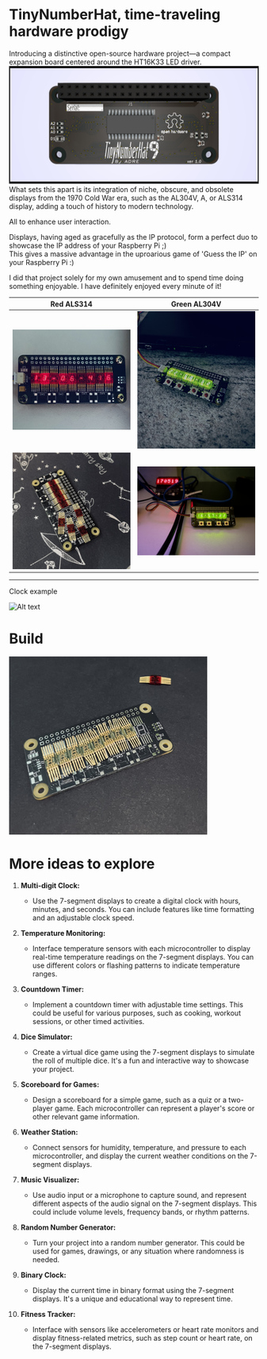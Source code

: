 # TinyNumberHat,  time-traveling hardware prodigy 

Introducing a distinctive open-source hardware project—a compact expansion board centered around the HT16K33 LED driver.
![alt text](images/TinyNumberHat_back.png)
What sets this apart is its integration of niche, obscure, and obsolete displays from the 1970 Cold War era, such as the AL304V, A, or ALS314 display, adding a touch of history to modern technology.

All to enhance user interaction.


<!-- ![Alt text](TinyNumberHat_front.png)

![Alt text](TinyNumberHat_back.png)
  -->
 
Displays, having aged as gracefully as the IP protocol, form a perfect duo to showcase the IP address of your Raspberry Pi ;)
<br>This gives  a massive advantage in the uproarious game of 'Guess the IP' on your Raspberry Pi :) 

I did that project solely for my own amusement and to spend time doing something enjoyable.
I have definitely enjoyed every minute of it!


Red ALS314         |  Green AL304V 
:-------------------------:|:-------------------------:
<img src="images/IMG_4552.jpeg" width="400"  />  |  <img src="images/IMG_4527.jpeg" width="400"/>
  <img src="images/IMG_4538.jpeg" width="400"/>                                              | <img src="images/IMG_4530 2.jpeg" width="400" />
<hr>
Clock example

<p float='left'>
    
 ![Alt text](images/IMG_4529.gif)   
</p>

# Build 
<img src="images/IMG_4518.jpeg" width="400"/>

<!--img src="images/IMG_4520.jpeg" width="400"/-->


# More ideas to explore 

1. **Multi-digit Clock:**
   - Use the 7-segment displays to create a digital clock with hours, minutes, and seconds. You can include features like time formatting and an adjustable clock speed.

2. **Temperature Monitoring:**
   - Interface temperature sensors with each microcontroller to display real-time temperature readings on the 7-segment displays. You can use different colors or flashing patterns to indicate temperature ranges.

3. **Countdown Timer:**
   - Implement a countdown timer with adjustable time settings. This could be useful for various purposes, such as cooking, workout sessions, or other timed activities.

4. **Dice Simulator:**
   - Create a virtual dice game using the 7-segment displays to simulate the roll of multiple dice. It's a fun and interactive way to showcase your project.

5. **Scoreboard for Games:**
   - Design a scoreboard for a simple game, such as a quiz or a two-player game. Each microcontroller can represent a player's score or other relevant game information.

6. **Weather Station:**
   - Connect sensors for humidity, temperature, and pressure to each microcontroller, and display the current weather conditions on the 7-segment displays.

7. **Music Visualizer:**
   - Use audio input or a microphone to capture sound, and represent different aspects of the audio signal on the 7-segment displays. This could include volume levels, frequency bands, or rhythm patterns.

8. **Random Number Generator:**
   - Turn your project into a random number generator. This could be used for games, drawings, or any situation where randomness is needed.

9. **Binary Clock:**
   - Display the current time in binary format using the 7-segment displays. It's a unique and educational way to represent time.

10. **Fitness Tracker:**
    - Interface with sensors like accelerometers or heart rate monitors and display fitness-related metrics, such as step count or heart rate, on the 7-segment displays.

